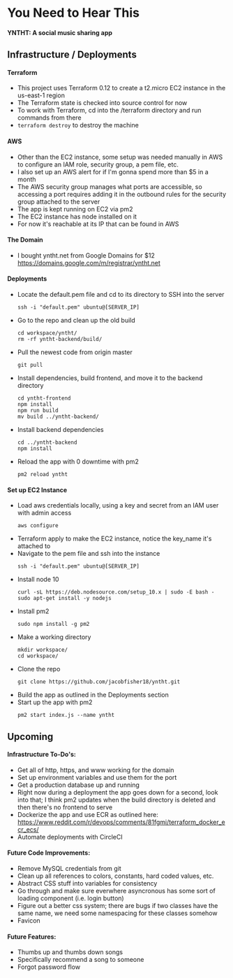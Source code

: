 # You Need to Hear This
#### YNTHT: A social music sharing app

## Infrastructure / Deployments

#### Terraform
- This project uses Terraform 0.12 to create a t2.micro EC2 instance in the us-east-1 region
- The Terraform state is checked into source control for now
- To work with Terraform, cd into the /terraform directory and run commands from there
- `terraform destroy` to destroy the machine

#### AWS
- Other than the EC2 instance, some setup was needed manually in AWS to configure an IAM role, security group, a pem file, etc.
- I also set up an AWS alert for if I'm gonna spend more than $5 in a month
- The AWS security group manages what ports are accessible, so accessing a port requires adding it in the outbound rules for the security group attached to the server
- The app is kept running on EC2 via pm2
- The EC2 instance has node installed on it
- For now it's reachable at its IP that can be found in AWS

#### The Domain
- I bought yntht.net from Google Domains for $12 https://domains.google.com/m/registrar/yntht.net

#### Deployments
- Locate the default.pem file and cd to its directory to SSH into the server
  ```
  ssh -i "default.pem" ubuntu@[SERVER_IP]
  ```
- Go to the repo and clean up the old build
  ```
  cd workspace/yntht/
  rm -rf yntht-backend/build/
  ```
- Pull the newest code from origin master
  ```
  git pull
  ```
- Install dependencies, build frontend, and move it to the backend directory
  ```
  cd yntht-frontend
  npm install
  npm run build
  mv build ../yntht-backend/
  ```
- Install backend dependencies
  ```
  cd ../yntht-backend
  npm install
  ```
- Reload the app with 0 downtime with pm2
  ```
  pm2 reload yntht
  ```

#### Set up EC2 Instance
- Load aws credentials locally, using a key and secret from an IAM user with admin access
  ```
  aws configure
  ```
- Terraform apply to make the EC2 instance, notice the key_name it's attached to
- Navigate to the pem file and ssh into the instance
  ```
  ssh -i "default.pem" ubuntu@[SERVER_IP]
  ```
- Install node 10
  ```
  curl -sL https://deb.nodesource.com/setup_10.x | sudo -E bash -
  sudo apt-get install -y nodejs
  ```
- Install pm2
  ```
  sudo npm install -g pm2
  ```
- Make a working directory
  ```
  mkdir workspace/
  cd workspace/
  ```
- Clone the repo
  ```
  git clone https://github.com/jacobfisher18/yntht.git
  ```
- Build the app as outlined in the Deployments section
- Start up the app with pm2
  ```
  pm2 start index.js --name yntht
  ```

## Upcoming

#### Infrastructure To-Do's:
- Get all of http, https, and www working for the domain
- Set up environment variables and use them for the port
- Get a production database up and running
- Right now during a deployment the app goes down for a second, look into that; I think pm2 updates when the build directory is deleted and then there's no frontend to serve
- Dockerize the app and use ECR as outlined here: https://www.reddit.com/r/devops/comments/81fgmi/terraform_docker_ecr_ecs/
- Automate deployments with CircleCI


#### Future Code Improvements:
- Remove MySQL credentials from git
- Clean up all references to colors, constants, hard coded values, etc.
- Abstract CSS stuff into variables for consistency
- Go through and make sure everwhere asyncronous has some sort of loading component (i.e. login button)
- Figure out a better css system; there are bugs if two classes have the same name, we need some namespacing for these classes somehow
- Favicon

#### Future Features:
- Thumbs up and thumbs down songs
- Specifically recommend a song to someone
- Forgot password flow
